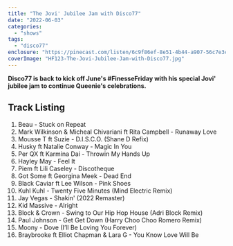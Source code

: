 ```yaml
---
title: "The Jovi' Jubilee Jam with Disco77"
date: "2022-06-03"
categories: 
  - "shows"
tags: 
  - "disco77"
enclosure: "https://pinecast.com/listen/6c9f86ef-8e51-4b44-a907-56c7e3e88bf0.mp3 164272860 audio/mpeg "
coverImage: "HF123-The-Jovi-Jubilee-Jam-with-Disco77.jpg"
---
```


**Disco77 is back to kick off June's #FinesseFriday with his special Jovi' jubilee jam to continue Queenie's celebrations.**

## Track Listing

1. Beau - Stuck on Repeat
2. Mark Wilkinson & Micheal Chivariani ft Rita Campbell - Runaway Love
3. Mousse T ft Suzie - D.I.S.C.O. (Shane D Refix)
4. Husky ft Natalie Conway - Magic In You
5. Per QX ft Karmina Dai - Throwin My Hands Up
6. Hayley May - Feel It
7. Piem ft Lili Caseley - Discotheque
8. Got Some ft Georgina Meek - Dead End
9. Black Caviar ft Lee Wilson - Pink Shoes
10. Kuhl Kuhl - Twenty Five Minutes (Mind Electric Remix)
11. Jay Vegas - Shakin' (2022 Remaster)
12. Kid Massive - Alright
13. Block & Crown - Swing to Our Hip Hop House (Adri Block Remix)
14. Paul Johnson - Get Get Down (Harry Choo Choo Romero Remix)
15. Moony - Dove (I’ll Be Loving You Forever)
16. Braybrooke ft Elliot Chapman & Lara G - You Know Love Will Be
